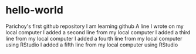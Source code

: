 # hello-world
Parichoy's first github repository
I am learning github
A line I wrote on my local computer
I added a second line from my local computer
I added a third line from my local computer
I added a fourth line from my local computer using RStudio
I added a fifth line from my local computer using RStudio


